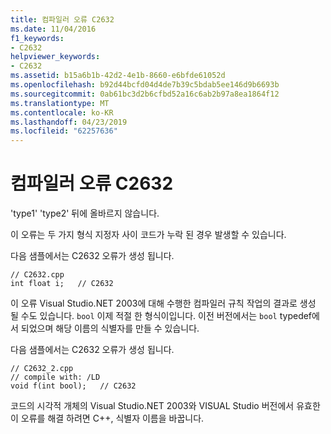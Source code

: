 ```yaml
---
title: 컴파일러 오류 C2632
ms.date: 11/04/2016
f1_keywords:
- C2632
helpviewer_keywords:
- C2632
ms.assetid: b15a6b1b-42d2-4e1b-8660-e6bfde61052d
ms.openlocfilehash: b92d44bcfd04d4de7b39c5bdab5ee146d9b6693b
ms.sourcegitcommit: 0ab61bc3d2b6cfbd52a16c6ab2b97a8ea1864f12
ms.translationtype: MT
ms.contentlocale: ko-KR
ms.lasthandoff: 04/23/2019
ms.locfileid: "62257636"
---
```

# <a name="compiler-error-c2632"></a>컴파일러 오류 C2632

'type1' 'type2' 뒤에 올바르지 않습니다.

이 오류는 두 가지 형식 지정자 사이 코드가 누락 된 경우 발생할 수 있습니다.

다음 샘플에서는 C2632 오류가 생성 됩니다.

```
// C2632.cpp
int float i;   // C2632
```

이 오류 Visual Studio.NET 2003에 대해 수행한 컴파일러 규칙 작업의 결과로 생성 될 수도 있습니다. `bool` 이제 적절 한 형식이입니다. 이전 버전에서는 `bool` typedef에서 되었으며 해당 이름의 식별자를 만들 수 있습니다.

다음 샘플에서는 C2632 오류가 생성 됩니다.

```
// C2632_2.cpp
// compile with: /LD
void f(int bool);   // C2632
```

코드의 시각적 개체의 Visual Studio.NET 2003와 VISUAL Studio 버전에서 유효한이 오류를 해결 하려면 C++, 식별자 이름을 바꿉니다.